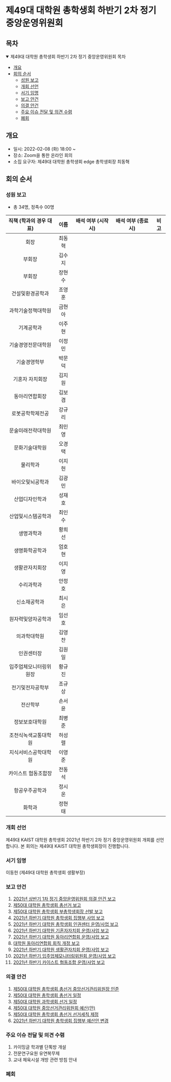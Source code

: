제49대 대학원 총학생회 하반기 2차 정기 중앙운영위원회 
===

## 목차

<details open>
<summary>제49대 대학원 총학생회 하반기 2차 정기 중앙운영위원회 목차</summary>
  
- [개요](#개요) 
- [회의 순서](#회의-순서) 
	- [성원 보고](#성원-보고) 
	- [개회 선언](#개회-선언) 
	- [서기 임명](#서기-임명) 
	- [보고 안건](#보고-안건) 
	- [의결 안건](#의결-안건) 
	- [주요 이슈 전달 및 의견 수렴](#주요-이슈-전달-및-의견-수렴) 
	- [폐회](#폐회) 
</details>

## 개요 
- 일시: 2022-02-08 (화) 18:00 ~
- 장소: Zoom을 통한 온라인 회의
- 소집 요구자: 제49대 대학원 총학생회 edge 총학생회장 최동혁 

## 회의 순서
### 성원 보고
- 총 34명, 정족수 00명  

| 직책 (학과의 경우 대표) | 이름 | 배석 여부 (시작 시) | 배석 여부 (종료 시) | 비고 | 
|:---:|:---:|:---:|:---:|:---:|
| 회장 | 최동혁 | | | | 
| 부회장 | 김수지 | | | |
| 부회장 | 장현수 | | | |
| 건설및환경공학과 | 조영훈 | | | |
| 과학기술정책대학원 | 금현아 | | | |
| 기계공학과 | 이주현 | | | |
| 기술경영전문대학원 | 이정민 | | | |
| 기술경영학부 | 박문덕 | | | |
| 기혼자 자치회장 | 김지원 | | | |
| 동아리연합회장 | 김보겸 | | | |
| 로봇공학학제전공 | 강규리 | | | |
| 문술미래전략대학원 | 최민영 | | | |
| 문화기술대학원 | 오경택 | | | |
| 물리학과 | 이지헌 | | | |
| 바이오및뇌공학과 | 김광민 | | | |
| 산업디자인학과 | 성재호 | | | |
| 산업및시스템공학과 | 최인수 | | | |
| 생명과학과 | 황희선 | | | |
| 생명화학공학과 | 엄호현 | | | |
| 생활관자치회장 | 이지영 | | | |
| 수리과학과 | 안정호 | | | |
| 신소재공학과 | 최시은 | | | |
| 원자력및양자공학과 | 임선호 | | | |
| 의과학대학원 | 김영찬 | | | |
| 인권센터장 | 김원일 | | | |
| 입주업체모니터링위원장 | 황규진 | | | |
| 전기및전자공학부 | 조규상 | | | |
| 전산학부 | 손서윤 | | | |
| 정보보호대학원 | 최병준 | | | |
| 조천식녹색교통대학원 | 허성렬 | | | |
| 지식서비스공학대학원 | 이영준 | | | |
| 카이스트 협동조합장 | 전동석 | | | |
| 항공우주공학과 | 정시온 | | | |
| 화학과 | 정현태 | | | |

### 개회 선언
제49대 KAIST 대학원 총학생회 2021년 하반기 2차 정기 중앙운영위원회 개회를 선언합니다. 본 회의는 제49대 KAIST 대학원 총학생회장이 진행합니다.

### 서기 임명
이동헌 (제49대 대학원 총학생회 생활부장) 

### 보고 안건
1. [2021년 상반기 1차 정기 중앙운영위원회 의결 안건 보고](보고안건/2021년-하반기-1차-정기-중앙운영위원회-의결-안건-보고.md)
2. [제50대 대학원 총학생회 총선거 보고](보고안건/제50대-대학원-총학생회-총선거-보고.md)
3. [제50대 대학원 총학생회 부총학생회장 선발 보고](보고안건/제50대-대학원-총학생회-부총학생회장-선발-보고.md)
4. [2021년 하반기 대학원 총학생회 집행부 사업 보고](보고안건/2021년-하반기-대학원-총학생회-집행부-사업-보고.md)
5. [2021년 하반기 대학원 총학생회 인권센터 운영/사업 보고](보고안건/2021년-하반기-대학원-총학생회-인권센터-운영-사업-보고.md)
6. [2021년 하반기 대학원 기혼자자치회 운영/사업 보고](보고안건/2021년-하반기-대학원-기혼자자치회-운영-사업-보고.md)
7. [2021년 하반기 대학원 동아리연합회 운영/사업 보고](보고안건/2021년-하반기-대학원-동아리연합회-운영-사업-보고.md)
8. [대학원 동아리연합회 회칙 개정 보고](보고안건/대학원-동아리연합회-회칙-개정-보고.md)
9. [2021년 하반기 대학원 생활관자치회 운영/사업 보고](보고안건/2021년-하반기-대학원-생활관자치회-운영-사업-보고.md)
10. [2021년 하반기 입주업체모니터링위원회 운영/사업 보고](보고안건/2021년-하반기-입주업체모니터링위원회-운영-사업-보고.md)
11. [2021년 하반기 카이스트 협동조합 운영/사업 보고](보고안건/2021년-하반기-카이스트-협동조합-운영-사업-보고.md)



### 의결 안건
1. [제50대 대학원 총학생회 총선거 중앙선거관리위원장 인준](의결안건/제50대-대학원-총학생회-총선거-중앙선거관리위원장-인준.md)
2. [제50대 대학원 총학생회 총선거 일정](의결안건/제50대-대학원-총학생회-총선거-일정.md)
3. [제50대 대학원 과학생회 선거 일정](의결안건/제50대-대학원-과학생회-선거-일정.md)
4. [제50대 대학원 중앙선거관리위원회 예산(안)](의결안건/제50대-대학원-중앙선거관리위원회-예산(안).md)
5. [제50대 대학원 총학생회 총선거 선거세칙 제정](의결안건/제50대-대학원-총학생회-총선거-선거세칙-제정.md)
6. [2021년 하반기 대학원 총학생회 집행부 예산안 변경](의결안건/2021년-하반기-대학원-총학생회-집행부-예산안-변경.md)

### 주요 이슈 전달 및 의견 수렴
1. 카이밍글 학과별 단톡방 개설
2. 전문연구요원 유연복무제
3. 교내 체육시설 개방 관련 방침 안내

### 폐회

